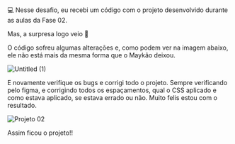 💻 Nesse desafio, eu recebi um código com o projeto desenvolvido durante as aulas da Fase 02.

Mas, a surpresa logo veio 👀

O código sofreu algumas alterações e, como podem ver na imagem abaixo, ele não está mais da mesma forma que o Maykão deixou.

![Untitled (1)](https://github.com/erikpablo/corrigindo-bug-02/assets/159021301/dcf4365d-7e10-48fb-a7db-94e40d0584ca)

E novamente verifique os bugs e corrigi todo o projeto. Sempre verificando pelo figma, e corrigindo todos os espaçamentos, qual o CSS aplicado e como estava aplicado, se estava errado ou não. Muito felis estou com o resultado.

![Projeto 02](https://github.com/erikpablo/corrigindo-bug-02/assets/159021301/1381ca13-c8cf-47b3-a730-4565db2d68f5)

Assim ficou o projeto!!
